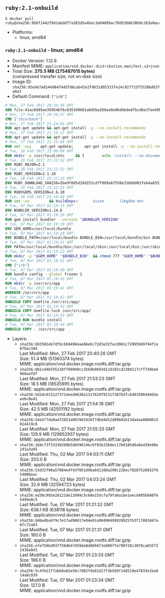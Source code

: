## `ruby:2.1-onbuild`

```console
$ docker pull ruby@sha256:956f1442f9d1abdd7fa383d5e4bec3e04699ac78d5366630b9c263e0ac473d7a
```

-	Platforms:
	-	linux; amd64

### `ruby:2.1-onbuild` - linux; amd64

-	Docker Version: 1.12.6
-	Manifest MIME: `application/vnd.docker.distribution.manifest.v2+json`
-	Total Size: **275.5 MB (275487015 bytes)**  
	(compressed transfer size, not on-disk size)
-	Image ID: `sha256:92ede7a8144d8474dd7d6cab42e2fd631d95315fe14c927733f5520bd637a0a3`
-	Default Command: `["irb"]`

```dockerfile
# Mon, 27 Feb 2017 20:34:36 GMT
ADD file:41ac8d85ee35954bf6c8353d9681a045ba260aa9a96dbbded7bcd6e37ee49bea in / 
# Mon, 27 Feb 2017 20:34:37 GMT
CMD ["/bin/bash"]
# Mon, 27 Feb 2017 21:14:01 GMT
RUN apt-get update && apt-get install -y --no-install-recommends 		ca-certificates 		curl 		wget 	&& rm -rf /var/lib/apt/lists/*
# Mon, 27 Feb 2017 21:14:17 GMT
RUN apt-get update && apt-get install -y --no-install-recommends 		bzr 		git 		mercurial 		openssh-client 		subversion 				procps 	&& rm -rf /var/lib/apt/lists/*
# Mon, 27 Feb 2017 21:15:04 GMT
RUN set -ex; 	apt-get update; 	apt-get install -y --no-install-recommends 		autoconf 		automake 		bzip2 		file 		g++ 		gcc 		imagemagick 		libbz2-dev 		libc6-dev 		libcurl4-openssl-dev 		libdb-dev 		libevent-dev 		libffi-dev 		libgdbm-dev 		libgeoip-dev 		libglib2.0-dev 		libjpeg-dev 		libkrb5-dev 		liblzma-dev 		libmagickcore-dev 		libmagickwand-dev 		libncurses-dev 		libpng-dev 		libpq-dev 		libreadline-dev 		libsqlite3-dev 		libssl-dev 		libtool 		libwebp-dev 		libxml2-dev 		libxslt-dev 		libyaml-dev 		make 		patch 		xz-utils 		zlib1g-dev 				$( 			if apt-cache show 'default-libmysqlclient-dev' 2>/dev/null | grep -q '^Version:'; then 				echo 'default-libmysqlclient-dev'; 			else 				echo 'libmysqlclient-dev'; 			fi 		) 	; 	rm -rf /var/lib/apt/lists/*
# Tue, 28 Feb 2017 23:06:09 GMT
RUN mkdir -p /usr/local/etc 	&& { 		echo 'install: --no-document'; 		echo 'update: --no-document'; 	} >> /usr/local/etc/gemrc
# Tue, 28 Feb 2017 23:12:32 GMT
ENV RUBY_MAJOR=2.1
# Tue, 28 Feb 2017 23:12:32 GMT
ENV RUBY_VERSION=2.1.10
# Tue, 28 Feb 2017 23:12:33 GMT
ENV RUBY_DOWNLOAD_SHA256=5be9f8d5d29d252cd7f969ab7550e31bbb001feb4a83532301c0dd3b5006e148
# Tue, 28 Feb 2017 23:12:33 GMT
ENV RUBYGEMS_VERSION=2.6.10
# Tue, 28 Feb 2017 23:14:44 GMT
RUN set -ex 		&& buildDeps=' 		bison 		libgdbm-dev 		ruby 	' 	&& apt-get update 	&& apt-get install -y --no-install-recommends $buildDeps 	&& rm -rf /var/lib/apt/lists/* 		&& wget -O ruby.tar.xz "https://cache.ruby-lang.org/pub/ruby/${RUBY_MAJOR%-rc}/ruby-$RUBY_VERSION.tar.xz" 	&& echo "$RUBY_DOWNLOAD_SHA256 *ruby.tar.xz" | sha256sum -c - 		&& mkdir -p /usr/src/ruby 	&& tar -xJf ruby.tar.xz -C /usr/src/ruby --strip-components=1 	&& rm ruby.tar.xz 		&& cd /usr/src/ruby 		&& { 		echo '#define ENABLE_PATH_CHECK 0'; 		echo; 		cat file.c; 	} > file.c.new 	&& mv file.c.new file.c 		&& autoconf 	&& ./configure --disable-install-doc --enable-shared 	&& make -j"$(nproc)" 	&& make install 		&& apt-get purge -y --auto-remove $buildDeps 	&& cd / 	&& rm -r /usr/src/ruby 		&& gem update --system "$RUBYGEMS_VERSION"
# Tue, 07 Mar 2017 01:19:15 GMT
ENV BUNDLER_VERSION=1.14.6
# Tue, 07 Mar 2017 01:19:19 GMT
RUN gem install bundler --version "$BUNDLER_VERSION"
# Tue, 07 Mar 2017 01:19:19 GMT
ENV GEM_HOME=/usr/local/bundle
# Tue, 07 Mar 2017 01:19:20 GMT
ENV BUNDLE_PATH=/usr/local/bundle BUNDLE_BIN=/usr/local/bundle/bin BUNDLE_SILENCE_ROOT_WARNING=1 BUNDLE_APP_CONFIG=/usr/local/bundle
# Tue, 07 Mar 2017 01:19:21 GMT
ENV PATH=/usr/local/bundle/bin:/usr/local/sbin:/usr/local/bin:/usr/sbin:/usr/bin:/sbin:/bin
# Tue, 07 Mar 2017 01:19:22 GMT
RUN mkdir -p "$GEM_HOME" "$BUNDLE_BIN" 	&& chmod 777 "$GEM_HOME" "$BUNDLE_BIN"
# Tue, 07 Mar 2017 01:19:22 GMT
CMD ["irb"]
# Tue, 07 Mar 2017 01:19:40 GMT
RUN bundle config --global frozen 1
# Tue, 07 Mar 2017 01:19:41 GMT
RUN mkdir -p /usr/src/app
# Tue, 07 Mar 2017 01:19:41 GMT
WORKDIR /usr/src/app
# Tue, 07 Mar 2017 01:19:42 GMT
ONBUILD COPY Gemfile /usr/src/app/
# Tue, 07 Mar 2017 01:19:42 GMT
ONBUILD COPY Gemfile.lock /usr/src/app/
# Tue, 07 Mar 2017 01:19:43 GMT
ONBUILD RUN bundle install
# Tue, 07 Mar 2017 01:19:44 GMT
ONBUILD COPY . /usr/src/app
```

-	Layers:
	-	`sha256:693502eb7dfbc6b94964ae66ebc72d3e32facd981c72995b09794f1e87bac184`  
		Last Modified: Mon, 27 Feb 2017 20:40:26 GMT  
		Size: 51.4 MB (51363374 bytes)  
		MIME: application/vnd.docker.image.rootfs.diff.tar.gzip
	-	`sha256:081cd4bfd5210ff69949cc356db9693d11d103cd2380117cff7d4be6966eafdf`  
		Last Modified: Mon, 27 Feb 2017 21:53:23 GMT  
		Size: 18.5 MB (18535995 bytes)  
		MIME: application/vnd.docker.image.rootfs.diff.tar.gzip
	-	`sha256:5d2dc01312f3714eed4630a1317629f9131f307b3fc6d83506444d3eeebc0e41`  
		Last Modified: Mon, 27 Feb 2017 21:54:18 GMT  
		Size: 42.5 MB (42501192 bytes)  
		MIME: application/vnd.docker.image.rootfs.diff.tar.gzip
	-	`sha256:54a5f7da9a4f2853a0078d1926f7dbd4d12d09b01b13da4aa808d015024419c8`  
		Last Modified: Mon, 27 Feb 2017 21:55:33 GMT  
		Size: 129.9 MB (129852937 bytes)  
		MIME: application/vnd.docker.image.rootfs.diff.tar.gzip
	-	`sha256:168cf3f33330209b5d659614bc0f85b33bdec178d185d6a9e439e98e2d1a3a95`  
		Last Modified: Thu, 02 Mar 2017 04:03:11 GMT  
		Size: 203.0 B  
		MIME: application/vnd.docker.image.rootfs.diff.tar.gzip
	-	`sha256:53d32f96a57084e4f43f051d96a6d1100a290c228ec78287526853765408beac`  
		Last Modified: Thu, 02 Mar 2017 04:03:24 GMT  
		Size: 32.6 MB (32594723 bytes)  
		MIME: application/vnd.docker.image.rootfs.diff.tar.gzip
	-	`sha256:ed36c993e28121de13999c5c68e155cfa79fa0a1be1eecd495b848f65494e8c5`  
		Last Modified: Tue, 07 Mar 2017 01:21:32 GMT  
		Size: 638.1 KB (638118 bytes)  
		MIME: application/vnd.docker.image.rootfs.diff.tar.gzip
	-	`sha256:b06edba979c7e17ad90817e04e91a90498499928925fb3f17883d47a6fc72a03`  
		Last Modified: Tue, 07 Mar 2017 01:21:31 GMT  
		Size: 160.0 B  
		MIME: application/vnd.docker.image.rootfs.diff.tar.gzip
	-	`sha256:efe758bd937f58d647d59da0d8694f3e0897fe790f28c3070ca655722438a8d3`  
		Last Modified: Tue, 07 Mar 2017 01:23:33 GMT  
		Size: 186.0 B  
		MIME: application/vnd.docker.image.rootfs.diff.tar.gzip
	-	`sha256:5c4fb2177abb8a82e58c7d02fde81d17f3b569f148519e47033e1ba014a8c039`  
		Last Modified: Tue, 07 Mar 2017 01:23:34 GMT  
		Size: 127.0 B  
		MIME: application/vnd.docker.image.rootfs.diff.tar.gzip
